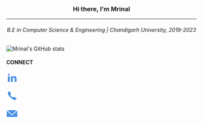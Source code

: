 
<h3 align="center">Hi there, I'm Mrinal</h3>
  <hr>
 <h6 align="center">B.E in Computer Science & Engineering | Chandigarh University, 2019-2023 </h6>
 
 ![Mrinal's GitHub stats](https://github-readme-stats.vercel.app/api?username=mrinalmayank7&show_icons=true)

 <h4>CONNECT</h4>

<a href="https://www.linkedin.com/in/mrinal-mayank-bb3112200/"><img src="https://github.com/mrinalmayank7/mrinalmayank7/blob/main/IMAGES/linkedin.png"></img></a>

<a href="tel:7858832086"><img src="https://github.com/mrinalmayank7/mrinalmayank7/blob/main/IMAGES/phone.png"></img></a>

<a href="mailto:mrinalmayank7@gmail.com"><img src="https://github.com/mrinalmayank7/mrinalmayank7/blob/main/IMAGES/mail.png"></img></a>
  
 



